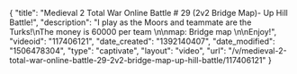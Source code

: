 {
    "title": "Medieval 2 Total War Online Battle # 29 (2v2 Bridge Map)- Up Hill Battle!",
    "description": "I play as the Moors and teammate are the Turks!\nThe money is 60000 per team \n\nmap: Bridge map \n\nEnjoy!",
    "videoid": "117406121",
    "date_created": "1392140407",
    "date_modified": "1506478304",
    "type": "captivate",
    "layout": "video",
    "url": "\/v\/medieval-2-total-war-online-battle-29-2v2-bridge-map-up-hill-battle\/117406121"
}